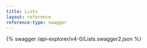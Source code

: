 ```yaml
---
title: Lists
layout: reference
reference-type: swagger
---
```




{% swagger /api-explorer/v4-0/Lists.swagger2.json %}
